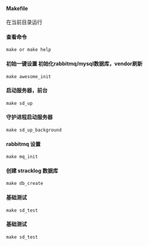 #### Makefile
在当前目录运行

#### 查看命令

```
make or make help
```
####  初始一键设置 初始化rabbitmq/mysql数据库，vendor刷新

```
make awesome_init
```

#### 启动服务器，前台

```
make sd_up
```

#### 守护进程启动服务器

```
make sd_up_background
```

#### rabbitmq 设置 

```
make mq_init
```

#### 创建 stracklog 数据库 

```
make db_create
```



#### 基础测试

```
make sd_test
```

#### 基础测试

```
make sd_test
```